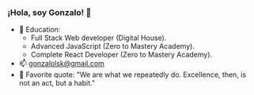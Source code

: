 ### ¡Hola, soy Gonzalo! 👋

 - 🌱 Education:   
     - Full Stack Web developer (Digital House). 
     - Advanced JavaScript (Zero to Mastery Academy).
     - Complete React Developer (Zero to Mastery Academy).
 - 📫 gonzalolsk@gmail.com
 - 💬 Favorite quote: "We are what we repeatedly do. Excellence, then, is not an act, but a habit."
 

<!--
Here are some ideas to get you started:
-  I’m currently learning ...
- 👯 I’m looking to collaborate on ...
- 🤔 I’m looking for help with ...
 Ask me about ...
-  How to reach me: ...
- 😄 Pronouns: ...
- ⚡ Fun fact: ...
-->
